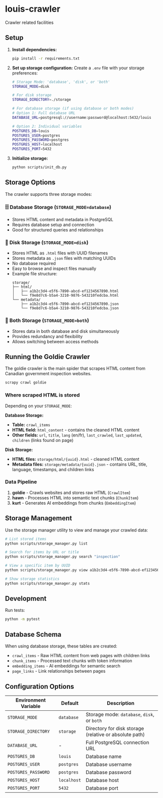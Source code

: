 # louis-crawler
Crawler related facilities

## Setup

1. **Install dependencies:**
   ```bash
   pip install -r requirements.txt
   ```

2. **Set up storage configuration:**
   Create a `.env` file with your storage preferences:
   ```bash
   # Storage Mode: 'database', 'disk', or 'both'
   STORAGE_MODE=disk

   # For disk storage
   STORAGE_DIRECTORY=./storage

   # For database storage (if using database or both modes)
   # Option 1: Full database URL
   DATABASE_URL=postgresql://username:password@localhost:5432/louis

   # Option 2: Individual variables  
   POSTGRES_DB=louis
   POSTGRES_USER=postgres
   POSTGRES_PASSWORD=postgres
   POSTGRES_HOST=localhost
   POSTGRES_PORT=5432
   ```

3. **Initialize storage:**
   ```bash
   python scripts/init_db.py
   ```

## Storage Options

The crawler supports three storage modes:

### 🗄️ Database Storage (`STORAGE_MODE=database`)
- Stores HTML content and metadata in PostgreSQL
- Requires database setup and connection
- Good for structured queries and relationships

### 📁 Disk Storage (`STORAGE_MODE=disk`)
- Stores HTML as `.html` files with UUID filenames
- Stores metadata as `.json` files with matching UUIDs
- No database required
- Easy to browse and inspect files manually
- Example file structure:
  ```
  storage/
  ├── html/
  │   ├── a1b2c3d4-e5f6-7890-abcd-ef1234567890.html
  │   └── f9e8d7c6-b5a4-3210-9876-543210fedcba.html
  └── metadata/
      ├── a1b2c3d4-e5f6-7890-abcd-ef1234567890.json
      └── f9e8d7c6-b5a4-3210-9876-543210fedcba.json
  ```

### 🔄 Both Storage (`STORAGE_MODE=both`)
- Stores data in both database and disk simultaneously
- Provides redundancy and flexibility
- Allows switching between access methods

## Running the Goldie Crawler

The goldie crawler is the main spider that scrapes HTML content from Canadian government inspection websites.

```bash
scrapy crawl goldie
```

### Where scraped HTML is stored

Depending on your `STORAGE_MODE`:

**Database Storage:**
- **Table:** `crawl_items`
- **HTML field:** `html_content` - contains the cleaned HTML content
- **Other fields:** `url`, `title`, `lang` (en/fr), `last_crawled`, `last_updated`, `children` (links found on page)

**Disk Storage:**
- **HTML files:** `storage/html/{uuid}.html` - cleaned HTML content
- **Metadata files:** `storage/metadata/{uuid}.json` - contains URL, title, language, timestamps, and children links

### Data Pipeline

1. **goldie** - Crawls websites and stores raw HTML (`CrawlItem`)
2. **hawn** - Processes HTML into semantic text chunks (`ChunkItem`) 
3. **kurt** - Generates AI embeddings from chunks (`EmbeddingItem`)

## Storage Management

Use the storage manager utility to view and manage your crawled data:

```bash
# List stored items
python scripts/storage_manager.py list

# Search for items by URL or title
python scripts/storage_manager.py search "inspection"

# View a specific item by UUID
python scripts/storage_manager.py view a1b2c3d4-e5f6-7890-abcd-ef1234567890

# Show storage statistics
python scripts/storage_manager.py stats
```

## Development

Run tests:
```bash
python -m pytest
```

## Database Schema

When using database storage, these tables are created:
- `crawl_items` - Raw HTML content from web pages with children links
- `chunk_items` - Processed text chunks with token information  
- `embedding_items` - AI embeddings for semantic search
- `page_links` - Link relationships between pages

## Configuration Options

| Environment Variable | Default | Description |
|---------------------|---------|-------------|
| `STORAGE_MODE` | `database` | Storage mode: `database`, `disk`, or `both` |
| `STORAGE_DIRECTORY` | `storage` | Directory for disk storage (relative or absolute path) |
| `DATABASE_URL` | - | Full PostgreSQL connection URL |
| `POSTGRES_DB` | `louis` | Database name |
| `POSTGRES_USER` | `postgres` | Database username |
| `POSTGRES_PASSWORD` | `postgres` | Database password |
| `POSTGRES_HOST` | `localhost` | Database host |
| `POSTGRES_PORT` | `5432` | Database port |
